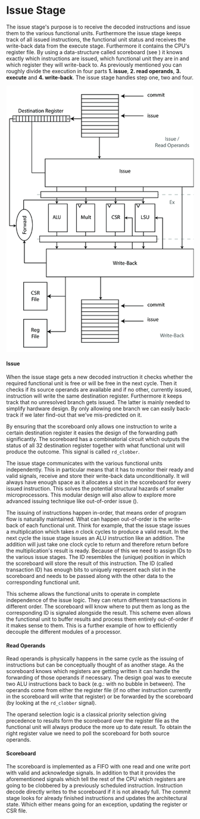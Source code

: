 # Issue Stage

The issue stage's purpose is to receive the decoded instructions and
issue them to the various functional units. Furthermore the issue stage
keeps track of all issued instructions, the functional unit status and
receives the write-back data from the execute stage. Furthermore it
contains the CPU's register file. By using a data-structure called
scoreboard (see ) it knows exactly which instructions are issued, which
functional unit they are in and which register they will write-back to.
As previously mentioned you can roughly divide the execution in four
parts **1. issue**, **2. read operands**, **3. execute** and **4.
write-back**. The issue stage handles step one, two and four.

![Ariane Scoreboard](_static/scoreboard.png)

#### Issue

When the issue stage gets a new decoded instruction it checks whether
the required functional unit is free or will be free in the next cycle.
Then it checks if its source operands are available and if no other,
currently issued, instruction will write the same destination register.
Furthermore it keeps track that no unresolved branch gets issued. The
latter is mainly needed to simplify hardware design. By only allowing
one branch we can easily back-track if we later find-out that we've
mis-predicted on it.

By ensuring that the scoreboard only allows one instruction to write a
certain destination register it easies the design of the forwarding path
significantly. The scoreboard has a combinatorial circuit which outputs
the status of all 32 destination register together with what functional
unit will produce the outcome. This signal is called `rd_clobber`.

The issue stage communicates with the various functional units
independently. This in particular means that it has to monitor their
ready and valid signals, receive and store their write-back data
unconditionally. It will always have enough space as it allocates a slot
in the scoreboard for every issued instruction. This solves the
potential structural hazards of smaller microprocessors. This modular
design will also allow to explore more advanced issuing technique like
out-of-order issue ().

The issuing of instructions happen in-order, that means order of program
flow is naturally maintained. What can happen out-of-order is the
write-back of each functional unit. Think for example, that the issue
stage issues a multiplication which takes $n$ clock cycles to produce a
valid result. In the next cycle the issue stage issues an ALU
instruction like an addition. The addition will just take one clock
cycle to return and therefore return before the multiplication's result
is ready. Because of this we need to assign IDs to the various issue
stages. The ID resembles the (unique) position in which the scoreboard
will store the result of this instruction. The ID (called transaction
ID) has enough bits to uniquely represent each slot in the scoreboard
and needs to be passed along with the other data to the corresponding
functional unit.

This scheme allows the functional units to operate in complete
independence of the issue logic. They can return different transactions
in different order. The scoreboard will know where to put them as long
as the corresponding ID is signaled alongside the result. This scheme
even allows the functional unit to buffer results and process them
entirely out-of-order if it makes sense to them. This is a further
example of how to efficiently decouple the different modules of a
processor.

#### Read Operands

Read operands is physically happens in the same cycle as the issuing of
instructions but can be conceptually thought of as another stage. As the
scoreboard knows which registers are getting written it can handle the
forwarding of those operands if necessary. The design goal was to
execute two ALU instructions back to back (e.g.: with no bubble in
between). The operands come from either the register file (if no other
instruction currently in the scoreboard will write that register) or be
forwarded by the scoreboard (by looking at the `rd_clobber` signal).

The operand selection logic is a classical priority selection giving
precedence to results form the scoreboard over the register file as the
functional unit will always produce the more up to date result. To
obtain the right register value we need to poll the scoreboard for both
source operands.

#### Scoreboard

The scoreboard is implemented as a FIFO with one read and one write port
with valid and acknowledge signals. In addition to that it provides the
aforementioned signals which tell the rest of the CPU which registers
are going to be clobbered by a previously scheduled instruction.
Instruction decode directly writes to the scoreboard if it is not
already full. The commit stage looks for already finished instructions
and updates the architectural state. Which either means going for an
exception, updating the register or CSR file.

